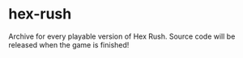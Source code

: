 # hex-rush
Archive for every playable version of Hex Rush. Source code will be released when the game is finished!